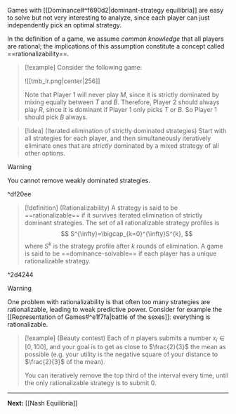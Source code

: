 Games with [[Dominance#^f690d2|dominant-strategy equilibria]] are easy to solve but not very interesting to analyze, since each player can just independently pick an optimal strategy.

In the definition of a game, we assume *common knowledge* that all players are rational; the implications of this assumption constitute a concept called ==rationalizability==.

> [!example]
> Consider the following game:
> 
> ![[tmb_lr.png|center|256]]
> 
> Note that Player 1 will never play $M$, since it is strictly dominated by mixing equally between $T$ and $B$. Therefore, Player 2 should always play $R$, since it is dominant if Player 1 only picks $T$ or $B$. So Player 1 should pick $B$ always.

> [!idea] (Iterated elimination of strictly dominated strategies)
> Start with all strategies for each player, and then simultaneously iteratively eliminate ones that are *strictly* dominated by a mixed strategy of all other options.

> [!warning]
> You cannot remove weakly dominated strategies.
> 

^df20ee

> [!definition] (Rationalizability)
> A strategy is said to be ==rationalizable== if it survives iterated elimination of strictly dominant strategies. The set of all rationalizable strategy profiles is
> $$
> S^{\infty}=\bigcap_{k=0}^{\infty}S^{k},
> $$
> where $S^{k}$ is the strategy profile after $k$ rounds of elimination. A game is said to be ==dominance-solvable== if each player has a unique rationalizable strategy.

^2d4244

> [!warning]
> One problem with rationalizability is that often too many strategies are rationalizable, leading to weak predictive power. Consider for example the [[Representation of Games#^e1f7fa|battle of the sexes]]: everything is rationalizable.

> [!example] (Beauty contest)
> Each of $n$ players submits a number $x_{i} \in [0, 100]$, and your goal is to get as close to $\frac{2}{3}$ the mean as possible (e.g. your utility is the negative square of your distance to $\frac{2}{3}$ of the mean).
> 
> You can iteratively remove the top third of the interval every time, until the only rationalizable strategy is to submit $0$.

---

**Next:** [[Nash Equilibria]]



